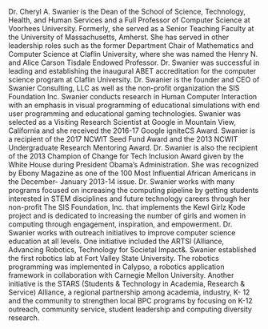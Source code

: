 Dr. Cheryl A. Swanier is the Dean of the School of Science, Technology, Health, and Human
Services and a Full Professor of Computer Science at Voorhees University. Formerly, she served
as a Senior Teaching Faculty at the University of Massachusetts, Amherst. She has served in
other leadership roles such as the former Department Chair of Mathematics and Computer
Science at Claflin University, where she was named the Henry N. and Alice Carson Tisdale
Endowed Professor. Dr. Swanier was successful in leading and establishing the inaugural ABET
accreditation for the computer science program at Claflin University. Dr. Swanier is the founder
and CEO of Swanier Consulting, LLC as well as the non-profit organization the SIS
Foundation Inc.
Swanier conducts research in Human Computer Interaction with an emphasis in visual
programming of educational simulations with end user programming and educational gaming
technologies. Swanier was selected as a Visiting Research Scientist at Google in Mountain View,
California and she received the 2016-17 Google igniteCS Award. Swanier is a recipient of the
2017 NCWIT Seed Fund Award and the 2013 NCWIT Undergraduate Research Mentoring
Award. Dr. Swanier is also the recipient of the 2013 Champion of Change for Tech Inclusion
Award given by the White House during President Obama’s Administration. She was recognized
by Ebony Magazine as one of the 100 Most Influential African Americans in the December-
January 2013-14 issue.
Dr. Swanier works with many programs focused on increasing the computing pipeline by getting
students interested in STEM disciplines and future technology careers through her non-profit
The SIS Foundation, Inc. that implements the Kewl Girlz Kode project and is dedicated to
increasing the number of girls and women in computing through engagement, inspiration, and
empowerment.
Dr. Swanier works with outreach initiatives to improve computer science education at all levels.
One initiative included the ARTSI (Alliance, Advancing Robotics, Technology for Societal
Impact&. Swanier established the first robotics lab at Fort Valley State University. The robotics
programming was implemented in Calypso, a robotics application framework in collaboration
with Carnegie Mellon University. Another initiative is the STARS (Students & Technology in
Academia, Research & Service) Alliance, a regional partnership among academia, industry, K-
12 and the community to strengthen local BPC programs by focusing on K-12 outreach,
community service, student leadership and computing diversity research.
